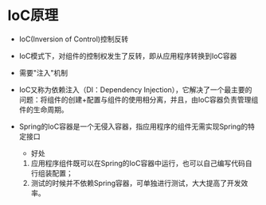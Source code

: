 # IoC原理

- IoC(Inversion of Control)控制反转

- IoC模式下，对组件的控制权发生了反转，即从应用程序转换到IoC容器

- 需要"注入"机制

- IoC又称为依赖注入（DI：Dependency Injection），它解决了一个最主要的问题：将组件的创建+配置与组件的使用相分离，并且，由IoC容器负责管理组件的生命周期。

- Spring的IoC容器是一个无侵入容器，指应用程序的组件无需实现Spring的特定接口

  - 好处

  1. 应用程序组件既可以在Spring的IoC容器中运行，也可以自己编写代码自行组装配置；
  2. 测试的时候并不依赖Spring容器，可单独进行测试，大大提高了开发效率。



